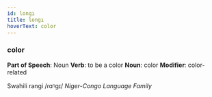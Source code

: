 ```yaml
---
id: longı
title: longı
hoverText: color
---
```


### color

**Part of Speech**: Noun
**Verb**: to be a color
**Noun**: color
**Modifier**: color-related

Swahili rangi /ɾɑᵑɡɪ/
*Niger-Congo Language Family*